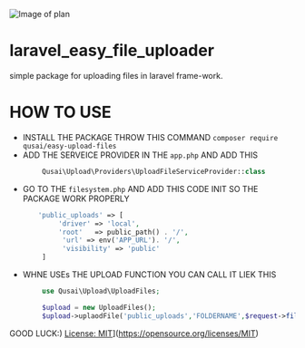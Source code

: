 ![Image of plan](https://images.unsplash.com/photo-1606768666853-403c90a981ad?ixid=MXwxMjA3fDB8MHxwaG90by1wYWdlfHx8fGVufDB8fHw%3D&ixlib=rb-1.2.1&auto=format&fit=crop&w=2251&q=80)


# laravel_easy_file_uploader
simple package for uploading files in laravel frame-work.

# HOW TO USE
- INSTALL THE PACKAGE THROW THIS COMMAND `composer require qusai/easy-upload-files` 
- ADD THE SERVEICE PROVIDER IN THE `app.php` AND ADD THIS
```php 
        Qusai\Upload\Providers\UploadFileServiceProvider::class 
```
- GO TO THE `filesystem.php` AND ADD THIS CODE INIT SO THE PACKAGE WORK PROPERLY
```php
       'public_uploads' => [
            'driver' => 'local',
            'root'   => public_path() . '/',
             'url' => env('APP_URL'). '/',
             'visibility' => 'public'
        ]
```
- WHNE USEs THE UPLOAD FUNCTION YOU CAN CALL IT LIEK THIS 
```php
        use Qusai\Upload\UploadFiles;

        $upload = new UploadFiles();
        $upload->uplaodFile('public_uploads','FOLDERNAME',$request->file('FILE INPUT NAME IN THE REQUEST'));
```

GOOD LUCK:)
[License: MIT](https://img.shields.io/badge/License-MIT-yellow.svg)](https://opensource.org/licenses/MIT)